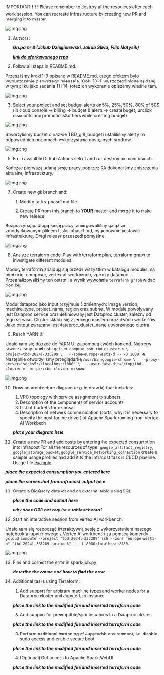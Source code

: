 IMPORTANT ❗ ❗ ❗ Please remember to destroy all the resources after each work session. You can recreate infrastructure by creating new PR and merging it to master.
  
![img.png](doc/figures/destroy.png)

1. Authors:

   ***Grupa nr 8 (Jakub Dzięgielewski, Jakub Śliwa, Filip Matysik)***

   ***[link do sforkowanego repo](https://github.com/JakubDziegielewski/tbd-workshop-1)***
   
2. Follow all steps in README.md.

Przeszliśmy kroki 1-9 opisane w README.md, czego efektem było wypuszczenie pierwszego release'a. Kroki 10-11 wyszczególnione są dalej w tym pliku jako zadania 11 i 14, toteż ich wykonanie opiszemy właśnie tam.

![img.png](doc/figures/first_release.png)

3. Select your project and set budget alerts on 5%, 25%, 50%, 80% of 50$ (in cloud console -> billing -> budget & alerts -> create buget; unclick discounts and promotions&others while creating budget).

![img.png](doc/figures/discounts.png)

Stworzyliśmy budżet o nazwie TBD_gr8_budget i ustaliliśmy alerty na odpowiednich poziomach wykorzystania dostępnych środków.

![img.png](doc/figures/budget.png)

5. From avaialble Github Actions select and run destroy on main branch.

Kończąc pierwszą udaną sesję pracy, poprzez GA dokonaliśmy zniszczenia aktualnej infrastruktury.

![img.png](doc/figures/first_destroy.png)
   
7. Create new git branch and:
    1. Modify tasks-phase1.md file.
    
    2. Create PR from this branch to **YOUR** master and merge it to make new release. 
    
Rozpoczynając drugą sesję pracy, zmergowaliśmy gałąź ze zmodyfikowanym plikiem tasks-phase1.md, by ponownie postawić infrastrukturę. Drugi release przeszedł pomyślnie.

![img.png](doc/figures/second_release.png)

8. Analyze terraform code. Play with terraform plan, terraform graph to investigate different modules.

Moduły terraforma znajdują się przede wszystkim w katalogu modules, są nimi m.in. composer, vertex-ai-workbench,  vpc czy dataproc. Przeanalizowaliśmy ten ostatni, a wynik wywołania `terraform graph` widać poniżej:

![img.png](doc/figures/terraform_graph.png)

Moduł dataproc jako input przyjmuje 5 zmiennych: image_version, machine_type, project_name, region oraz subnet. W module powoływany jest Dataproc service oraz definiowany jest Dataproc cluster, zależny od tego serwisu. Cluster składa się z jednego mastera oraz dwóch worker'ów. Jako output zwracany jest dataproc_cluster_name utworzonego clustra.

9. Reach YARN UI
   
Udało nam się dotrzeć do YARN UI za pomocą dwóch komend.
Najpierw stworzyliśmy tunel ssh: `gcloud compute ssh tbd-cluster-m \   --project=tbd-2024l-335209 \   --zone=europe-west1-d -- -D 1080 -N`. 
Następnie otworzyliśmy przeglądarkę `/usr/bin/google-chrome \   --proxy-server="socks5://localhost:1080" \   --user-data-dir="/tmp/tbd-cluster-m" http://tbd-cluster-m:8088`.

![img.png](doc/figures/yarn_ui.png)

   
10. Draw an architecture diagram (e.g. in draw.io) that includes:
    1. VPC topology with service assignment to subnets
    2. Description of the components of service accounts
    3. List of buckets for disposal
    4. Description of network communication (ports, why it is necessary to specify the host for the driver) of Apache Spark running from Vertex AI Workbech
  
    ***place your diagram here***

11. Create a new PR and add costs by entering the expected consumption into Infracost
For all the resources of type: `google_artifact_registry`, `google_storage_bucket`, `google_service_networking_connection`
create a sample usage profiles and add it to the Infracost task in CI/CD pipeline. Usage file [example](https://github.com/infracost/infracost/blob/master/infracost-usage-example.yml) 

   ***place the expected consumption you entered here***

   ***place the screenshot from infracost output here***

11. Create a BigQuery dataset and an external table using SQL
    
    ***place the code and output here***
   
    ***why does ORC not require a table schema?***

  
12. Start an interactive session from Vertex AI workbench:

Udało nam się rozpocząć interaktywną sesję z wykorzystaniem naszego notebook'a jupyter'owego z Vertex AI workbench za pomocą komendy `gcloud compute --project "tbd-2024l-335209" ssh --zone "europe-west1-b" "tbd-2024l-335209-notebook" -- -L 8080:localhost:8080`.

![img.png](doc/figures/vertex_ai_workbench.png)
   
13. Find and correct the error in spark-job.py

    ***describe the cause and how to find the error***

14. Additional tasks using Terraform:

    1. Add support for arbitrary machine types and worker nodes for a Dataproc cluster and JupyterLab instance

    ***place the link to the modified file and inserted terraform code***
    
    3. Add support for preemptible/spot instances in a Dataproc cluster

    ***place the link to the modified file and inserted terraform code***
    
    3. Perform additional hardening of Jupyterlab environment, i.e. disable sudo access and enable secure boot
    
    ***place the link to the modified file and inserted terraform code***

    4. (Optional) Get access to Apache Spark WebUI

    ***place the link to the modified file and inserted terraform code***
